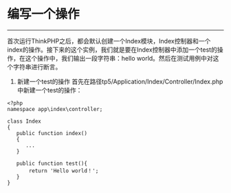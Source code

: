# 编写一个操作

* * * * *
首次运行ThinkPHP之后，都会默认创建一个Index模块，Index控制器和一个index的操作。接下来的这个实例，我们就是要在Index控制器中添加一个test的操作，在这个操作中，我们输出一段字符串：hello world。然后在测试用例中对这个字符串进行断言。
1. 新建一个test的操作
首先在路径tp5/Application/Index/Controller/Index.php中新建一个test的操作：
 ~~~
<?php
namespace app\index\controller;

class Index
{
    public function index()
    {
       ...
    }
	
	public function test(){
		return 'Hello world！';
	}
}
~~~


